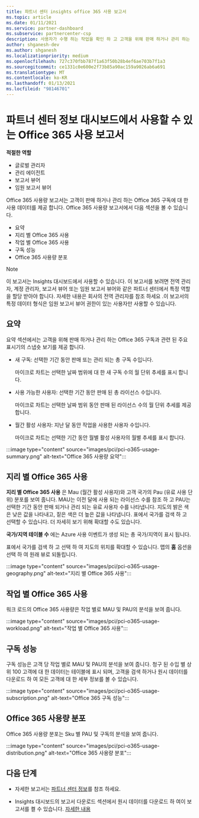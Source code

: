 ```yaml
---
title: 파트너 센터 insights office 365 사용 보고서
ms.topic: article
ms.date: 01/11/2021
ms.service: partner-dashboard
ms.subservice: partnercenter-csp
description: 사용자가 수행 하는 작업을 확인 하 고 고객을 위해 판매 하거나 관리 하는 Office 365 구독의 사용과 관련 하 여 개선할 수 있는 위치를 확인 합니다.
author: shganesh-dev
ms.author: shganesh
ms.localizationpriority: medium
ms.openlocfilehash: 727c370fbb787f1a63f50b28b4ef6ae703b7f1a3
ms.sourcegitcommit: ce1331c0e600e2f73b85a90ac159a9026ab6a691
ms.translationtype: MT
ms.contentlocale: ko-KR
ms.lasthandoff: 01/13/2021
ms.locfileid: "98146701"
---
```

# <a name="office-365-usage-report-available-from-the-partner-center-insights-dashboard"></a>파트너 센터 정보 대시보드에서 사용할 수 있는 Office 365 사용 보고서

**적절한 역할**
- 글로벌 관리자
- 관리 에이전트
- 보고서 뷰어
- 임원 보고서 뷰어

Office 365 사용량 보고서는 고객이 판매 하거나 관리 하는 Office 365 구독에 대 한 사용 데이터를 제공 합니다. Office 365 사용량 보고서에서 다음 섹션을 볼 수 있습니다.

- 요약
- 지리 별 Office 365 사용
- 작업 별 Office 365 사용
- 구독 성능
- Office 365 사용량 분포

 > [!NOTE]
 > 이 보고서는 Insights 대시보드에서 사용할 수 있습니다. 이 보고서를 보려면 전역 관리자, 계정 관리자, 보고서 뷰어 또는 임원 보고서 뷰어와 같은 파트너 센터에서 특정 역할을 할당 받아야 합니다. 자세한 내용은 회사의 전역 관리자를 참조 하세요 .이 보고서의 특정 데이터 형식은 임원 보고서 뷰어 권한이 있는 사용자만 사용할 수 있습니다.

## <a name="summary"></a>요약

요약 섹션에서는 고객을 위해 판매 하거나 관리 하는 Office 365 구독과 관련 된 주요 표시기의 스냅숏 보기를 제공 합니다.  

- 새 구독: 선택한 기간 동안 판매 또는 관리 되는 총 구독 수입니다.

   마이크로 차트는 선택한 날짜 범위에 대 한 새 구독 수의 월 단위 추세를 표시 합니다.

- 사용 가능한 사용자: 선택한 기간 동안 판매 된 총 라이선스 수입니다.

   마이크로 차트는 선택한 날짜 범위 동안 판매 된 라이선스 수의 월 단위 추세를 제공 합니다.

- 월간 활성 사용자: 지난 달 동안 작업을 사용한 사용자 수입니다. 

   마이크로 차트는 선택한 기간 동안 월별 활성 사용자의 월별 추세를 표시 합니다.

:::image type="content" source="images/pci/pci-o365-usage-summary.png" alt-text="Office 365 사용량 요약":::

## <a name="office-365-usage-by-geography"></a>지리 별 Office 365 사용

**지리 별 Office 365 사용** 은 Mau (월간 활성 사용자)와 고객 국가의 Pau (유료 사용 단위) 분포를 보여 줍니다. MAU는 이전 달에 사용 되는 라이선스 수를 참조 하 고 PAU는 선택한 기간 동안 판매 되거나 관리 되는 유료 사용자 수를 나타냅니다. 지도의 밝은 색은 낮은 값을 나타내고, 짙은 색은 더 높은 값을 나타냅니다. 표에서 국가를 검색 하 고 선택할 수 있습니다. 더 자세히 보기 위해 확대할 수도 있습니다.

**국가/지역 테이블 수** 에는 Azure 사용 이벤트가 생성 되는 총 국가/지역이 표시 됩니다.

표에서 국가를 검색 하 고 선택 하 여 지도의 위치를 확대할 수 있습니다. 맵의 **홈** 옵션을 선택 하 여 원래 뷰로 되돌립니다.


:::image type="content" source="images/pci/pci-o365-usage-geography.png" alt-text="지리 별 Office 365 사용":::

## <a name="office-365-usage-by-workload"></a>작업 별 Office 365 사용

워크 로드의 Office 365 사용량은 작업 별로 MAU 및 PAU의 분석을 보여 줍니다.

:::image type="content" source="images/pci/pci-o365-usage-workload.png" alt-text="작업 별 Office 365 사용":::

## <a name="subscriptions-performance"></a>구독 성능

구독 성능은 고객 당 작업 별로 MAU 및 PAU의 분석을 보여 줍니다. 청구 된 수입 별 상위 100 고객에 대 한 데이터는 테이블에 표시 되며, 고객을 검색 하거나 원시 데이터를 다운로드 하 여 모든 고객에 대 한 세부 정보를 볼 수 있습니다.

:::image type="content" source="images/pci/pci-o365-usage-subscription.png" alt-text="Office 365 구독 성능":::

## <a name="office-365-usage-distribution"></a>Office 365 사용량 분포

Office 365 사용량 분포는 Sku 별 PAU 및 구독의 분석을 보여 줍니다.

:::image type="content" source="images/pci/pci-o365-usage-distribution.png" alt-text="Office 365 사용량 분포":::

## <a name="next-steps"></a>다음 단계

- 자세한 보고서는 [파트너 센터 정보](partner-center-insights.md)를 참조 하세요.

- Insights 대시보드의 보고서 다운로드 섹션에서 원시 데이터를 다운로드 하 여이 보고서를 켤 수 있습니다. [자세한 내용](pci-download-reports.md) 

